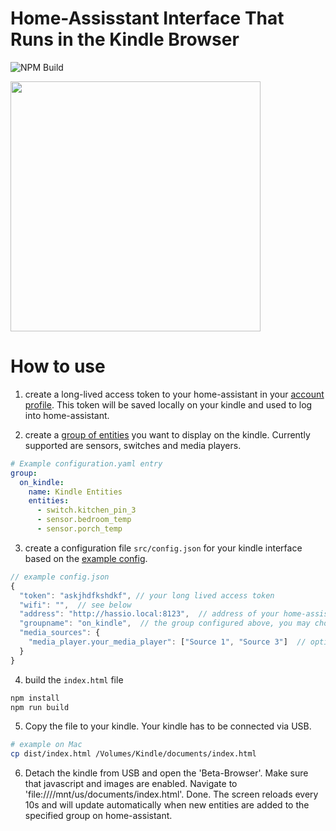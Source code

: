 # Home-Assisstant Interface That Runs in the Kindle Browser

![NPM Build](https://github.com/hermannsblum/kindle_infoscreen/workflows/Node.js%20CI/badge.svg)

<img height="400em" src="https://raw.githubusercontent.com/hermannsblum/kindle_infoscreen/master/example.jpg" />

# How to use

1. create a long-lived access token to your home-assistant in your [account profile](https://www.home-assistant.io/docs/authentication/#your-account-profile). This token will be saved locally on your kindle and used to log into home-assistant.

2. create a [group of entities](https://www.home-assistant.io/integrations/group/) you want to display on the kindle. Currently supported are sensors, switches and media players.

```yaml
# Example configuration.yaml entry
group:
  on_kindle:
    name: Kindle Entities
    entities:
      - switch.kitchen_pin_3
      - sensor.bedroom_temp
      - sensor.porch_temp
```

3. create a configuration file `src/config.json` for your kindle interface based on the [example config](https://github.com/hermannsblum/kindle_infoscreen/blob/master/src/config.json.example).

```js
// example config.json
{
  "token": "askjhdfkshdkf", // your long lived access token
  "wifi": "",  // see below
  "address": "http://hassio.local:8123",  // address of your home-assisstant WITHOUT trailing slash /
  "groupname": "on_kindle",  // the group configured above, you may choose any name
  "media_sources": {
    "media_player.your_media_player": ["Source 1", "Source 3"]  // optional, if you want to show only specific source options
  }
}
```

4. build the `index.html` file
```bash
npm install
npm run build
```

5. Copy the file to your kindle. Your kindle has to be connected via USB.
```bash
# example on Mac
cp dist/index.html /Volumes/Kindle/documents/index.html
```

6. Detach the kindle from USB and open the 'Beta-Browser'. Make sure that javascript and images are enabled. Navigate to 'file:////mnt/us/documents/index.html'. Done.
The screen reloads every 10s and will update automatically when new entities are added to the specified group on home-assistant.
